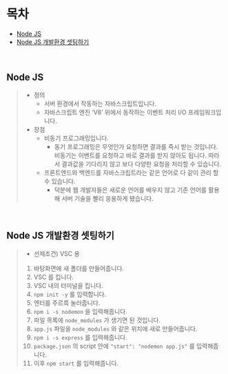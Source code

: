 # 목차
- [Node JS](#node-js)
- [Node JS 개발환경 셋팅하기](#node-js-개발환경-셋팅하기)

<br>

## Node JS
> - 정의
>   - 서버 환경에서 작동하는 자바스크립트입니다.
>   - 자바스크립트 엔진 ‘V8’ 위에서 동작하는 이벤트 처리 I/O 프레임워크입니다.
> - 장점
>   - 비동기 프로그래밍입니다. 
>       - 동기 프로그래밍은 무엇인가 요청하면 결과를 즉시 받는 것입니다.
>       비동기는 이벤트를 요청하고 바로 결과를 받지 않아도 됩니다. 
>       따라서 결과값을 기다리지 않고 보다 다양한 요청을 처리할 수 있습니다.
>   - 프론트엔드와 백엔드를 자바스크립트라는 같은 언어로 다 같이 관리 할 수 있습니다.
>       - 덕분에 웹 개발자들은 새로운 언어를 배우지 않고 기존 언어를 활용해 서버 기술을 빨리
>       응용하게 됐습니다.

<br>

## Node JS 개발환경 셋팅하기
> - 선제조건) VSC 용
> 1. 바탕화면에 새 폴더를 만들어줍니다.
> 2. VSC 를 킵니다.
> 3. VSC 내의 터미널을 킵니다.
> 4. `npm init -y` 를 입력합니다.
> 5. 엔터를 주르륵 눌러줍니다.
> 6. `npm i -s nodemon` 을 입력해줍니다.
> 7. 파일 목록에 `node_modules` 가 생기면 된 것입니다.
> 8. `app.js` 파일을 `node_modules` 와 같은 위치에 새로 만들어줍니다.
> 9. `npm i -s express` 를 입력해줍니다.
> 10. `package.json` 의 script 안에 `"start": "nodemon app.js"` 를 입력해줍니다.
> 11. 이후 `npm start` 를 입력해줍니다.

